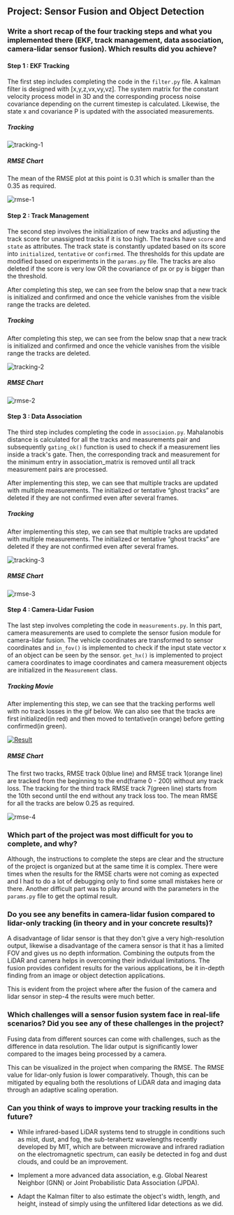 ## Project: Sensor Fusion and Object Detection


### Write a short recap of the four tracking steps and what you implemented there (EKF, track management, data association, camera-lidar sensor fusion). Which results did you achieve?

#### Step 1 : EKF Tracking

The first step includes completing the code in the `filter.py` file. A kalman filter is designed with [x,y,z,vx,vy,vz]. The system matrix for the constant velocity process model in 3D and the corresponding process noise covariance depending on the current timestep is calculated. Likewise, the state x and covariance P is updated with the associated measurements.

##### Tracking

![tracking-1](./img/final/step-1/tracking.png)

##### RMSE Chart

The mean of the RMSE plot at this point is 0.31 which is smaller than the 0.35 as required.

![rmse-1](./img/final/step-1/rmse.png)


#### Step 2 : Track Management

The second step involves the initialization of new tracks and adjusting the track score for unassigned tracks if it is too high. The tracks have `score` and `state` as attributes. The track state is constantly updated based on its score into `initialized`, `tentative` or `confirmed`. The thresholds for this update are modified based on experiments in the `params.py` file. The tracks are also deleted if the score is very low OR the covariance of px or py is bigger than the threshold.

After completing this step, we can see from the below snap that a new track is initialized and confirmed and once the vehicle vanishes from the visible range the tracks are deleted.

##### Tracking

After completing this step, we can see from the below snap that a new track is initialized and confirmed and once the vehicle vanishes from the visible range the tracks are deleted.

![tracking-2](./img/final/step-2/tracking.png)

##### RMSE Chart

![rmse-2](./img/final/step-2/rmse.png)


#### Step 3 : Data Association

The third step includes completing the code in `associaion.py`. Mahalanobis distance is calculated for all the tracks and measurements pair and subsequently `gating_ok()` function is used to check if a measurement lies inside a track's gate. Then, the corresponding track and measurement for the minimum entry in association_matrix is removed until all track measurement pairs are processed.

After implementing this step, we can see that multiple tracks are updated with multiple measurements. The initialized or tentative “ghost tracks” are deleted if they are not confirmed even after several frames.

##### Tracking

After implementing this step, we can see that multiple tracks are updated with multiple measurements. The initialized or tentative “ghost tracks” are deleted if they are not confirmed even after several frames.

![tracking-3](./img/final/step-3/tracking.png)

##### RMSE Chart

![rmse-3](./img/final/step-3/rmse.png)

<!--
![console-3](./img/final/step-3/console.png)
-->


#### Step 4 : Camera-Lidar Fusion

The last step involves completing the code in `measurements.py`. In this part, camera measurements are used to complete the sensor fusion module for camera-lidar fusion. The vehicle coordinates are transformed to sensor coordinates and `in_fov()` is implemented to check if the input state vector x of an object can be seen by the sensor. `get_hx()` is implemented to project camera coordinates to image coordinates and camera measurement objects are initialized in the `Measurement` class.

##### Tracking Movie

After implementing this step, we can see that the tracking performs well with no track losses in the gif below. We can also see that the tracks are first initialized(in red) and then moved to tentative(in orange) before getting confirmed(in green).

[![Result](https://img.youtube.com/vi/42f8Kkhv_cc/0.jpg)](https://www.youtube.com/watch?v=42f8Kkhv_cc)

##### RMSE Chart

The first two tracks, RMSE track 0(blue line) and RMSE track 1(orange line) are tracked from the beginning to the end(frame 0 - 200) without any track loss. The tracking for the third track RMSE track 7(green line) starts from the 10th second until the end without any track loss too. The mean RMSE for all the tracks are below 0.25 as required.

![rmse-4](./img/final/step-4/rmse.png)



### Which part of the project was most difficult for you to complete, and why?

Although, the instructions to complete the steps are clear and the structure of the project is organized but at the same time it is complex. There were times when the results for the RMSE charts were not coming as expected and I had to do a lot of debugging only to find some small mistakes here or there. Another difficult part was to play around with the parameters in the `params.py` file to get the optimal result.

### Do you see any benefits in camera-lidar fusion compared to lidar-only tracking (in theory and in your concrete results)?

A disadvantage of lidar sensor is that they don't give a very high-resolution output, likewise a disadvantage of the camera sensor is that it has a limited FOV and gives us no depth information. Combining the outputs from the LiDAR and camera helps in overcoming their individual limitations. The fusion provides confident results for the various applications, be it in-depth finding from an image or object detection applications.

This is evident from the project where after the fusion of the camera and lidar sensor in step-4 the results were much better.


### Which challenges will a sensor fusion system face in real-life scenarios? Did you see any of these challenges in the project?

Fusing data from different sources can come with challenges, such as the difference in data resolution. The lidar output is significantly lower compared to the images being processed by a camera.

This can be visualized in the project when comparing the RMSE. The RMSE value for lidar-only fusion is lower comparatively. Though, this can be mitigated by equaling both the resolutions of LiDAR data and imaging data through an adaptive scaling operation.


### Can you think of ways to improve your tracking results in the future?

- While infrared-based LiDAR systems tend to struggle in conditions such as mist, dust, and fog, the sub-terahertz wavelengths recently developed by MIT, which are between microwave and infrared radiation on the electromagnetic spectrum, can easily be detected in fog and dust clouds, and could be an improvement.

- Implement a more advanced data association, e.g. Global Nearest Neighbor (GNN) or Joint Probabilistic Data Association (JPDA).

- Adapt the Kalman filter to also estimate the object's width, length, and height, instead of simply using the unfiltered lidar detections as we did.
